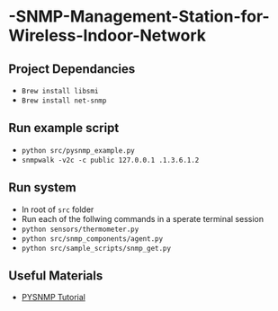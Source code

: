 # -SNMP-Management-Station-for-Wireless-Indoor-Network

## Project Dependancies
- `Brew install libsmi`
- `Brew install net-snmp`

## Run example script
- `python src/pysnmp_example.py`
- `snmpwalk -v2c -c public 127.0.0.1 .1.3.6.1.2` 

## Run system
- In root of `src` folder
- Run each of the follwing commands in a sperate terminal session
- `python sensors/thermometer.py`
- `python src/snmp_components/agent.py`
- `python src/sample_scripts/snmp_get.py`

## Useful Materials
- <a href="http://gzsl.lzu.edu.cn/pysnmp/pysnmp-tutorial.html">PYSNMP Tutorial</a>

